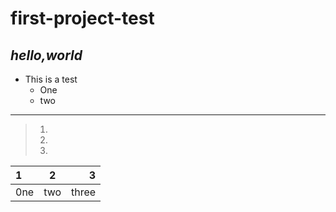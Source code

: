 # first-project-test
## *hello,world*
- This is a test
    - One
    - two
----------
>1. 
>2.
>3.
  | 1 |2 | 3 |
  | :--- | :---: |---: |
  |0ne | two |three|
